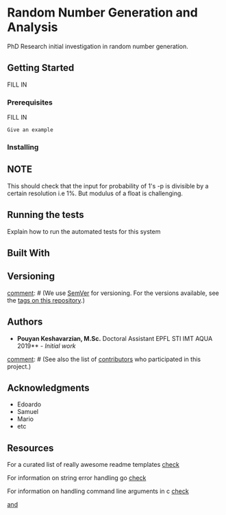 # Random Number Generation and Analysis

PhD Research initial investigation in random number generation.

## Getting Started

FILL IN

### Prerequisites

FILL IN

```
Give an example
```

### Installing

## NOTE

This should check that the input for probability of 1's -p is divisible by a certain resolution i.e 1%. But modulus of a float is challenging.

## Running the tests

Explain how to run the automated tests for this system

## Built With

[comment]: # (blank)

## Versioning

[comment]: # (We use [SemVer](http://semver.org/) for versioning. For the versions available, see the [tags on this repository](https://github.com/your/project/tags).)

## Authors

* **Pouyan Keshavarzian, M.Sc.**
Doctoral Assistant EPFL STI IMT AQUA 2019** - *Initial work*

[comment]: # (See also the list of [contributors](https://github.com/your/project/contributors) who participated in this project.)

## Acknowledgments

* Edoardo
* Samuel
* Mario
* etc

## Resources
For a curated list of really awesome readme templates [check](https://github.com/matiassingers/awesome-readme)

For information on string error handling go [check](https://www.tutorialspoint.com/cprogramming/c_error_handling.htm)

For information on handling command line arguments in c [check](https://www.geeksforgeeks.org/command-line-arguments-in-c-cpp/)

[and](http://courses.cms.caltech.edu/cs11/material/c/mike/misc/cmdline_args.html)

